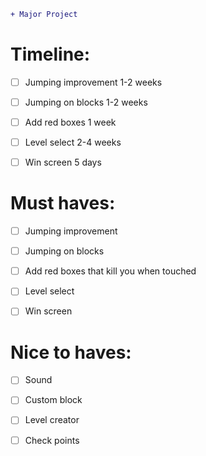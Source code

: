 ```diff
+ Major Project
```


# Timeline:

- [ ] Jumping improvement 1-2 weeks
- [ ] Jumping on blocks 1-2 weeks
- [ ] Add red boxes 1 week
- [ ] Level select 2-4 weeks
- [ ] Win screen 5 days





# Must haves:

- [ ] Jumping improvement
- [ ] Jumping on blocks
- [ ] Add red boxes that kill you when touched
- [ ] Level select
- [ ] Win screen



# Nice to haves:

- [ ] Sound
- [ ] Custom block
- [ ] Level creator
- [ ] Check points

